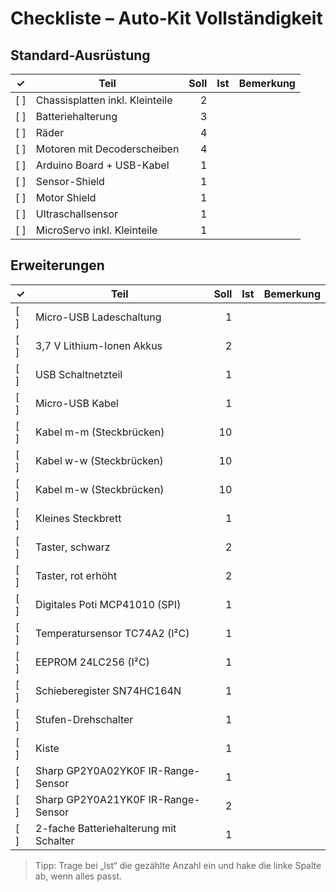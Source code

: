 # Checkliste – Auto‑Kit Vollständigkeit

## Standard-Ausrüstung
| ✓ | Teil | Soll | Ist | Bemerkung |
|---|------|-----:|:---:|-----------|
| [ ] | Chassisplatten inkl. Kleinteile | 2 |  |  |
| [ ] | Batteriehalterung | 3 |  |  |
| [ ] | Räder | 4 |  |  |
| [ ] | Motoren mit Decoderscheiben | 4 |  |  |
| [ ] | Arduino Board + USB-Kabel | 1 |  |  |
| [ ] | Sensor-Shield | 1 |  |  |
| [ ] | Motor Shield | 1 |  |  |
| [ ] | Ultraschallsensor | 1 |  |  |
| [ ] | MicroServo inkl. Kleinteile | 1 |  |  |

## Erweiterungen
| ✓ | Teil | Soll | Ist | Bemerkung |
|---|------|-----:|:---:|-----------|
| [ ] | Micro-USB Ladeschaltung | 1 |  |  |
| [ ] | 3,7 V Lithium-Ionen Akkus | 2 |  |  |
| [ ] | USB Schaltnetzteil | 1 |  |  |
| [ ] | Micro-USB Kabel | 1 |  |  |
| [ ] | Kabel m-m (Steckbrücken) | 10 |  |  |
| [ ] | Kabel w-w (Steckbrücken) | 10 |  |  |
| [ ] | Kabel m-w (Steckbrücken) | 10 |  |  |
| [ ] | Kleines Steckbrett | 1 |  |  |
| [ ] | Taster, schwarz | 2 |  |  |
| [ ] | Taster, rot erhöht | 2 |  |  |
| [ ] | Digitales Poti MCP41010 (SPI) | 1 |  |  |
| [ ] | Temperatursensor TC74A2 (I²C) | 1 |  |  |
| [ ] | EEPROM 24LC256 (I²C) | 1 |  |  |
| [ ] | Schieberegister SN74HC164N | 1 |  |  |
| [ ] | Stufen-Drehschalter | 1 |  |  |
| [ ] | Kiste | 1 |  |  |
| [ ] | Sharp GP2Y0A02YK0F IR-Range-Sensor | 1 |  |  |
| [ ] | Sharp GP2Y0A21YK0F IR-Range-Sensor | 2 |  |  |
| [ ] | 2-fache Batteriehalterung mit Schalter | 1 |  |  |

> Tipp: Trage bei „Ist“ die gezählte Anzahl ein und hake die linke Spalte ab, wenn alles passt.
